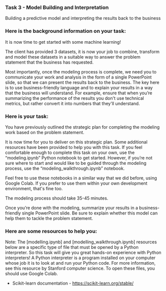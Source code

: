 <h3>Task 3 - Model Building and Interpretation</h3>
Building a predictive model and interpreting the results back to the business

<h3>Here is the background information on your task:</h3>
It is now time to get started with some machine learning!

The client has provided 3 datasets, it is now your job to combine, transform and model these datasets in a suitable way to answer the problem statement that the 
business has requested. 

Most importantly, once the modeling process is complete, we need you to communicate your work and analysis in the form of a single PowerPoint slide, so that we 
can present the results back to the business. The key here is to use business-friendly language and to explain your results in a way that the business will 
understand. For example, ensure that when you’re summarizing the performance of the results you don't use technical metrics, but rather convert it into numbers that 
they'll understand.

<h3>Here is your task:</h3>
You have previously outlined the strategic plan for completing the modeling work based on the problem statement.

It is now time for you to deliver on this strategic plan. Some additional resources have been provided to help you with this task. If you feel comfortable enough to 
complete this task on your own, use the “modeling.ipynb” Python notebook to get started. However, if you’re not sure where to start and would like to be guided 
through the modeling process, use the “modeling_walkthrough.ipynb” notebook. 

Feel free to use these notebooks in a similar way that we did before, using Google Colab. If you prefer to use them within your own development environment, that's 
fine too.

The modeling process should take 35-45 minutes.

Once you’re done with the modeling, summarize your results in a business-friendly single PowerPoint slide. Be sure to explain whether this model can help them to 
tackle the problem statement.

<h3>Here are some resources to help you:</h3>
Note: The [modelling.ipynb] and [modelling_walkthrough.ipynb] resources below are a specific type of file that must be opened by a Python interpreter. So this 
task will give you great hands-on experience with Python interpreters! A Python interpreter is a program installed on your computer whose job it is to look at 
and run your Python code. For more information, see this resource by Stanford computer science. To open these files, you should use Google Colab.

 - Scikit-learn documentation - https://scikit-learn.org/stable/
